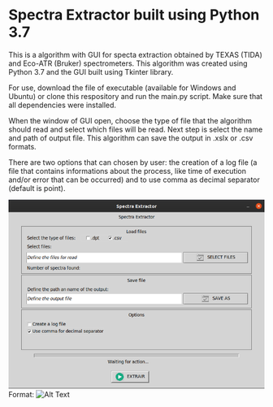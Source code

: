 <h1>Spectra Extractor built using Python 3.7</h1>

This is a algorithm with GUI for specta extraction obtained by TEXAS (TIDA) and Eco-ATR (Bruker) spectrometers. This algorithm was created using Python 3.7 and the GUI built using Tkinter library.

For use, download the file of executable (available for Windows and Ubuntu) or clone this respository and run the main.py script. Make sure that all dependencies were installed.

When the window of GUI open, choose the type of file that the algorithm should read and select which files will be read. Next step is select the name and path of output file. This algorithm can save the output in .xslx or .csv formats.

There are two options that can chosen by user: the creation of a log file (a file that contains informations about the process, like time of execution and/or error that can be occurred) and to use comma as decimal separator (default is point).

![Initial Page](/images_readme/inital.png)
Format: ![Alt Text](url)


